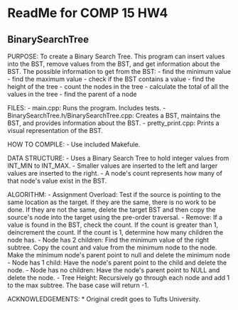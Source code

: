 # ReadMe for COMP 15 HW4
## BinarySearchTree

PURPOSE:
	To create a Binary Search Tree. This program can insert values into
	the BST, remove values from the BST, and get information about the BST.
	The possible information to get from the BST:
		- find the minimum value
		- find the maximum value
		- check if the BST contains a value
		- find the height of the tree
		- count the nodes in the tree
		- calculate the total of all the values in the tree
		- find the parent of a node

FILES:
	- main.cpp: Runs the program. Includes tests.
	- BinarySearchTree.h/BinarySearchTree.cpp: Creates a BST, maintains 
	the BST, and provides information about the BST.
	- pretty_print.cpp: Prints a visual representation of the BST.

HOW TO COMPILE:
	- Use included Makefule.
	
DATA STRUCTURE:
	- Uses a Binary Search Tree to hold integer values from INT_MIN to
	INT_MAX.
	- Smaller values are inserted to the left and larger values are
	inserted to the right.
	- A node's count represents how many of that node's value exist
	in the BST.

ALGORITHM: 
	- Assignment Overload: Test if the source is pointing to the same 
	location as the target. If they are the same, there is no work to be 
	done. If they are not the same, delete the target BST and then copy 
	the source's node into the target using the pre-order traversal.
	- Remove: If a value is found in the BST, check the count. If the 
	count is greater than 1, deincrement the count. If the count is 1,
	determine how many children the node has.
		- Node has 2 children: Find the minimum value of the right
		subtree. Copy the count and value from the minimum node to the
		node. Make the minimum node's parent point to null and 
		delete the minimum node
		- Node has 1 child: Have the node's parent point to the child
		and delete the node. 
		- Node has no children: Have the node's parent point to NULL
		and delete the node.
	- Tree Height: Recursively go through each node and add 1 to the
	max subtree. The base case will return -1.

ACKNOWLEDGEMENTS:
	* Original credit goes to Tufts University.